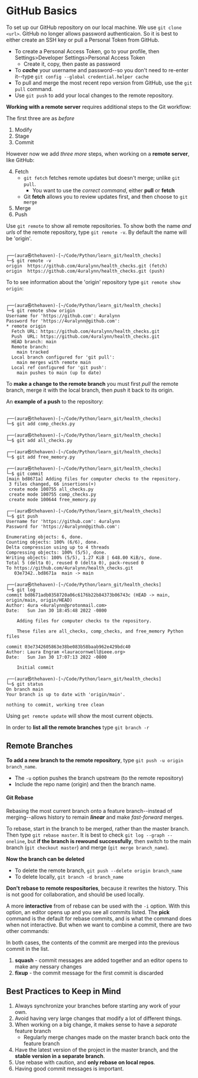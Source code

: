 GitHub Basics
=============

To set up our GitHub repository on our local machine. We use `git clone <url>`. GitHub no longer
allows password authenticaion. So it is best to either create an SSH key or pull a Personal Token from GitHub.

   + To create a Personal Access Token, go to your profile, then Settings>Developer Settings>Personal Access Token
      - Create it, copy, then paste as password
   + To ***cache*** your username and password--so you don't need to re-enter it--type `git config --global credential.helper cache`
   + To pull and merge the most recent repo version from GitHub, use the `git pull` command. 
   + Use `git push` to add your local changes to the remote repository. 


**Working with a remote server** requires additional steps to the Git workflow:

The first three are as *before*

   1. Modify
   2. Stage
   3. Commit

However now we add *three more* steps, when working on a **remote server**, like GitHub:

   4. Fetch
      + `git fetch` fetches remote updates but doesn't merge; unlike `git pull`.
        - You want to use the *correct command*, either **pull** or **fetch**
      + Git **fetch** allows you to review updates first, and then choose to `git merge`
   5. Merge
   6. Push

Use `git remote` to show all remote repositories. To show both the name *and urls* of the remote repository, 
type `git remote -v`. By default the name will be 'origin'.

```console

┌──(aura㉿thehaven)-[~/Code/Python/learn_git/health_checks]
└─$ git remote -v
origin  https://github.com/4uralynn/health_checks.git (fetch)
origin  https://github.com/4uralynn/health_checks.git (push)

```


To to see information about the 'origin' repository type `git remote show origin`: 

```console

┌──(aura㉿thehaven)-[~/Code/Python/learn_git/health_checks]
└─$ git remote show origin
Username for 'https://github.com': 4uralynn
Password for 'https://4uralynn@github.com':
* remote origin
  Fetch URL: https://github.com/4uralynn/health_checks.git
  Push  URL: https://github.com/4uralynn/health_checks.git
  HEAD branch: main
  Remote branch:
    main tracked
  Local branch configured for 'git pull':
    main merges with remote main
  Local ref configured for 'git push':
    main pushes to main (up to date)
```

To **make a change to the remote branch** you must first *pull* the remote branch, merge it with the 
local branch, then *push* it back to its origin.

An **example of a push** to the repository:

```console

┌──(aura㉿thehaven)-[~/Code/Python/learn_git/health_checks]
└─$ git add comp_checks.py

┌──(aura㉿thehaven)-[~/Code/Python/learn_git/health_checks]
└─$ git add all_checks.py

┌──(aura㉿thehaven)-[~/Code/Python/learn_git/health_checks]
└─$ git add free_memory.py

┌──(aura㉿thehaven)-[~/Code/Python/learn_git/health_checks]
└─$ git commit
[main bd8671a] Adding files for computer checks to the repository.
 3 files changed, 66 insertions(+)
 create mode 100755 all_checks.py
 create mode 100755 comp_checks.py
 create mode 100644 free_memory.py

┌──(aura㉿thehaven)-[~/Code/Python/learn_git/health_checks]
└─$ git push
Username for 'https://github.com': 4uralynn
Password for 'https://4uralynn@github.com':

Enumerating objects: 6, done.
Counting objects: 100% (6/6), done.
Delta compression using up to 4 threads
Compressing objects: 100% (5/5), done.
Writing objects: 100% (5/5), 1.27 KiB | 648.00 KiB/s, done.
Total 5 (delta 0), reused 0 (delta 0), pack-reused 0
To https://github.com/4uralynn/health_checks.git
   03e7342..bd8671a  main -> main

┌──(aura㉿thehaven)-[~/Code/Python/learn_git/health_checks]
└─$ git log
commit bd8671adb0358720a06c6176b22b84373b06743c (HEAD -> main, origin/main, origin/HEAD)
Author: 4ura <4uralynn@protonmail.com>
Date:   Sun Jan 30 18:45:48 2022 -0800

    Adding files for computer checks to the repository.

    These files are all_checks, comp_checks, and free_memory Python files

commit 03e7342605863e38be083b58baab962e429bdc40
Author: Laura Engram <lauracornwell@ieee.org>
Date:   Sun Jan 30 17:07:13 2022 -0800

    Initial commit

┌──(aura㉿thehaven)-[~/Code/Python/learn_git/health_checks]
└─$ git status
On branch main
Your branch is up to date with 'origin/main'.

nothing to commit, working tree clean

```

Using `get remote update` will show the most current objects.

In order to **list all the remote branches** type `git branch -r`

## Remote Branches

**To add a new branch to the remote repository**, type `git push -u origin branch_name`.
  + The `-u` option pushes the branch upstream (to the remote repository)
  + Include the repo name (origin) and then the branch name.

#### Git Rebase

Rebasing the most current branch onto a feature branch--instead of merging--allows history to remain ***linear*** 
and make *fast-forward* merges.

To rebase, start in the branch to be merged, rather than the master branch. Then type `git rebase master`.
It is best to check `git log --graph --oneline`, but **if the branch is rewound successfully**, then
switch to the main branch (`git checkout master`) and merge (`git merge branch_name`).

**Now the branch can be deleted**
  + To delete the remote branch, `git push --delete origin branch_name`
  + To delete locally, `git branch -d branch_name`

**Don't rebase to remote respositories**, because it rewrites the history. This is not good for collaboration, and should be used locally.

A more **interactive** from of rebase can be used with the `-i` option. With this option, an editor opens up and you see all commits listed.
The **pick** command is the default for rebase commits, and is what the command does when not interactive. 
But when we want to combine a commit, there are two other commands:

In both cases, the contents of the commit are merged into the previous commit in the list.
  1. **squash** - commit messages are added together and an editor opens to make any nessary changes
  2. **fixup** - the commit message for the first commit is discarded 

## Best Practices to Keep in Mind

  1. Always synchronize your branches before starting any work of your own.
  2. Avoid having very large changes that modify a lot of different things.
  3. When working on a big change, it makes sense to have a *separate* feature branch
     + Regularly merge changes made on the master branch back onto the feature branch
  4. Have the latest version of the project in the master branch, and the **stable version in a separate branch**.
  5. Use rebase with caution, and **only rebase on local repos**.
  6. Having good commit messages is important.
